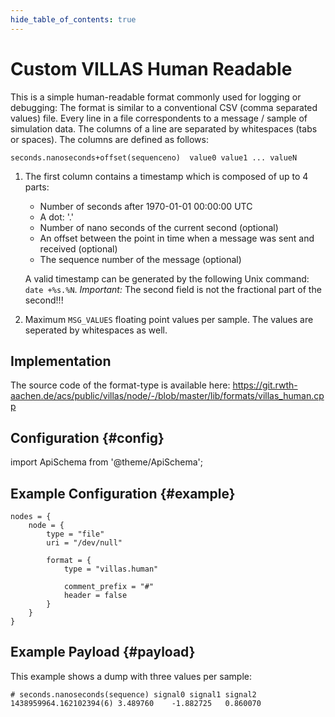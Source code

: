 ```yaml
---
hide_table_of_contents: true
---
```


# Custom VILLAS Human Readable

This is a simple human-readable format commonly used for logging or debugging:
The format is similar to a conventional CSV (comma separated values) file.
Every line in a file correspondents to a message / sample of simulation data.
The columns of a line are separated by whitespaces (tabs or spaces).
The columns are defined as follows:

    seconds.nanoseconds+offset(sequenceno)	value0 value1 ... valueN

 1. The first column contains a timestamp which is composed of up to 4 parts:
     - Number of seconds after 1970-01-01 00:00:00 UTC
     - A dot: '.'
     - Number of nano seconds of the current second (optional)
     - An offset between the point in time when a message was sent and received (optional)
     - The sequence number of the message (optional)

     A valid timestamp can be generated by the following Unix command: `date +%s.%N`.
     *Important:* The second field is not the fractional part of the second!!!

 2. Maximum `MSG_VALUES` floating point values per sample. The values are seperated by whitespaces as well.

## Implementation

The source code of the format-type is available here:
https://git.rwth-aachen.de/acs/public/villas/node/-/blob/master/lib/formats/villas_human.cpp

## Configuration {#config}

import ApiSchema from '@theme/ApiSchema';

<ApiSchema example pointer="#/components/schemas/villas_human" />

## Example Configuration {#example}

``` url="external/node/etc/examples/formats/villas-human.conf" title="node/etc/examples/formats/villas-human.conf"
nodes = {
	node = {
		type = "file"
		uri = "/dev/null"

		format = {
			type = "villas.human"

			comment_prefix = "#"
			header = false
		}
	}
}
```

## Example Payload {#payload}

This example shows a dump with three values per sample:

```
# seconds.nanoseconds(sequence)	signal0 signal1 signal2
1438959964.162102394(6)	3.489760	-1.882725	0.860070
```
